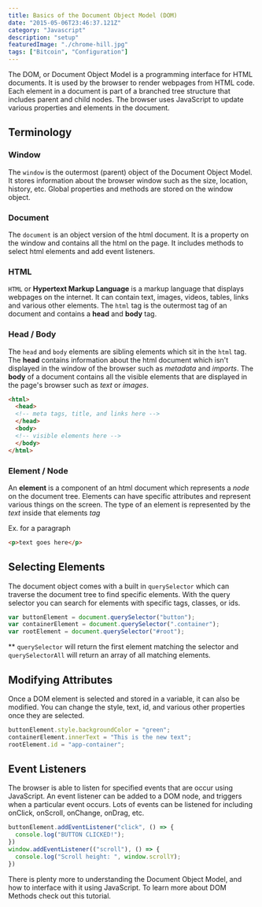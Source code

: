 ```yaml
---
title: Basics of the Document Object Model (DOM)
date: "2015-05-06T23:46:37.121Z"
category: "Javascript"
description: "setup"
featuredImage: "./chrome-hill.jpg"
tags: ["Bitcoin", "Configuration"]
---
```


The DOM, or Document Object Model is a programming interface for HTML documents. It is used by the browser to render webpages from HTML code. Each element in a document is part of a branched tree structure that includes parent and child nodes. The browser uses JavaScript to update various properties and elements in the document.

## Terminology

### Window
The `window` is the outermost (parent) object of the Document Object Model. It stores information about the browser window such as the size, location, history, etc. Global properties and methods are stored on the window object.

### Document
The `document` is an object version of the html document. It is a property on the window and contains all the html on the page. It includes methods to select html elements and add event listeners. 

### HTML
`HTML` or **Hypertext Markup Language** is a markup language that displays webpages on the internet. It can contain text, images, videos, tables, links and various other elements. The `html` tag is the outermost tag of an document and contains a **head** and **body** tag.

### Head / Body
The `head` and `body` elements are sibling elements which sit in the `html` tag. The **head** contains information about the html document which isn't displayed in the window of the browser such as *metadata* and *imports*. The **body** of a document contains all the visible elements that are displayed in the page's browser such as *text* or *images*.

```html
<html>
  <head>
  <!-- meta tags, title, and links here -->
  </head>
  <body>
  <!-- visible elements here -->
  </body>
</html>
```

### Element / Node
An **element** is a component of an html document which represents a *node* on the document tree. Elements can have specific attributes and represent various things on the screen. The type of an element is represented by the *text* inside that elements *tag* 
  
Ex. for a paragraph
```html
<p>text goes here</p>
``` 

## Selecting Elements

The document object comes with a built in `querySelector` which can traverse the document tree to find specific elements. With the query selector you can search for elements with specific tags, classes, or ids.

```javascript
var buttonElement = document.querySelector("button");
var containerElement = document.querySelector(".container");
var rootElement = document.querySelector("#root");
```

** `querySelector` will return the first element matching the selector and `querySelectorAll` will return an array of all matching elements.

## Modifying Attributes
Once a DOM element is selected and stored in a variable, it can also be modified. You can change the style, text, id, and various other properties once they are selected.

```javascript
buttonElement.style.backgroundColor = "green";
containerElement.innerText = "This is the new text";
rootElement.id = "app-container";
```

## Event Listeners
The browser is able to listen for specified events that are occur using JavaScript. An event listener can be added to a DOM node, and triggers when a particular event occurs. Lots of events can be listened for including onClick, onScroll, onChange, onDrag, etc. 

```javascript
buttonElement.addEventListener("click", () => {
  console.log("BUTTON CLICKED!");
})
window.addEventListener(("scroll"), () => {
  console.log("Scroll height: ", window.scrollY);
})
```

There is plenty more to understanding the Document Object Model, and how to interface with it using JavaScript. To learn more about DOM Methods check out this tutorial.